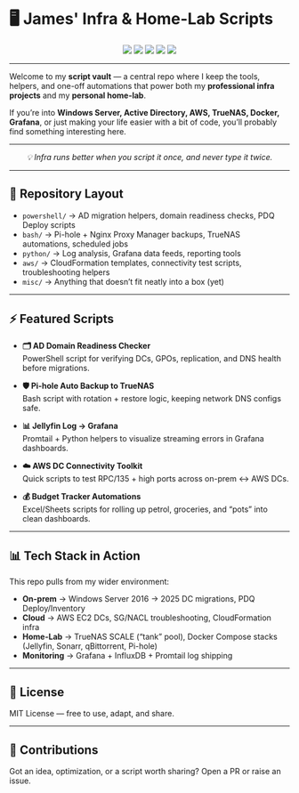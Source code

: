 # 🖥️ James' Infra & Home-Lab Scripts

<p align="center">
  <img src="https://img.shields.io/badge/repo-private-lightgrey?style=flat-square" />
  <img src="https://img.shields.io/badge/focus-infra%20%26%20homelab-blue?style=flat-square" />
  <img src="https://img.shields.io/badge/powershell-0078d7?style=flat-square&logo=powershell&logoColor=white" />
  <img src="https://img.shields.io/badge/bash-4EAA25?style=flat-square&logo=gnu-bash&logoColor=white" />
  <img src="https://img.shields.io/badge/python-3776AB?style=flat-square&logo=python&logoColor=white" />
</p>

---

Welcome to my **script vault** — a central repo where I keep the tools, helpers, and one-off automations that power both my **professional infra projects** and my **personal home-lab**.  

If you’re into **Windows Server, Active Directory, AWS, TrueNAS, Docker, Grafana**, or just making your life easier with a bit of code, you’ll probably find something interesting here.  

---

<p align="center">
  <em>💡 Infra runs better when you script it once, and never type it twice.</em>
</p>

---

## 📂 Repository Layout
- `powershell/` → AD migration helpers, domain readiness checks, PDQ Deploy scripts  
- `bash/` → Pi-hole + Nginx Proxy Manager backups, TrueNAS automations, scheduled jobs  
- `python/` → Log analysis, Grafana data feeds, reporting tools  
- `aws/` → CloudFormation templates, connectivity test scripts, troubleshooting helpers  
- `misc/` → Anything that doesn’t fit neatly into a box (yet)  

---

## ⚡ Featured Scripts
- **🗂️ AD Domain Readiness Checker**  
  PowerShell script for verifying DCs, GPOs, replication, and DNS health before migrations.  

- **🛡️ Pi-hole Auto Backup to TrueNAS**  
  Bash script with rotation + restore logic, keeping network DNS configs safe.  

- **📊 Jellyfin Log → Grafana**  
  Promtail + Python helpers to visualize streaming errors in Grafana dashboards.  

- **☁️ AWS DC Connectivity Toolkit**  
  Quick scripts to test RPC/135 + high ports across on-prem ↔ AWS DCs.  

- **💰 Budget Tracker Automations**  
  Excel/Sheets scripts for rolling up petrol, groceries, and “pots” into clean dashboards.  

---

## 📊 Tech Stack in Action
This repo pulls from my wider environment:  

- **On-prem** → Windows Server 2016 → 2025 DC migrations, PDQ Deploy/Inventory  
- **Cloud** → AWS EC2 DCs, SG/NACL troubleshooting, CloudFormation infra  
- **Home-Lab** → TrueNAS SCALE (“tank” pool), Docker Compose stacks (Jellyfin, Sonarr, qBittorrent, Pi-hole)  
- **Monitoring** → Grafana + InfluxDB + Promtail log shipping  

---

## 📜 License
MIT License — free to use, adapt, and share.  

---

## 🤝 Contributions
Got an idea, optimization, or a script worth sharing? Open a PR or raise an issue.  
